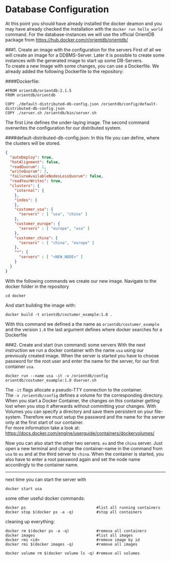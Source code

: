 # Database Configuration
At this point you should have already installed the docker deamon and you may have already checked the installation with the `docker run hello_world` command.
For the database-instances we will use the official OrientDB package from 
https://hub.docker.com/r/orientdb/orientdb/    

###1. Create an image with the configuration for the servers
First of all we will create an image for a DDBMS-Server. Later it is possible to create some instances with the generated image to start up some DB-Servers.  
To create a new Image with some changes, you can use a Dockerfile. We already added the following Dockerfile to the repository:

####Dockerfile:

    #FROM orientdb/orientdb:2.1.5
    FROM orientdb/orientdb

    COPY ./default-distributed-db-config.json /orientdb/config/default-distributed-db-config.json
    COPY ./server.sh /orientdb/bin/server.sh
    
The first Line defines the under-laying image. The second command overwrites the configuration for our distributed system.

####default-distributed-db-config.json:
In this file you can define, where the clusters will be stored.

```json
{
  "autoDeploy": true,
  "hotAlignment": false,
  "readQuorum": 1,
  "writeQuorum": 2,
  "failureAvailableNodesLessQuorum": false,
  "readYourWrites": true,
  "clusters": {
    "internal": {
    },
    "index": {
    },
    "customer_usa": {
      "servers" : [ "usa", "china" ]
    },
    "customer_europe": {
      "servers" : [ "europe", "usa" ]
    },
    "customer_china": {
      "servers" : [ "china", "europe" ]
    },
    "*": {
      "servers" : [ "<NEW_NODE>" ]
    }
  }
}
```

With the following commands we create our new image. Navigate to the docker folder in the repository

    cd docker
    
And start building the image with:

    docker build -t orientdb/costumer_example:1.0 .
    
With this command we defined a the name as `orientdb/costumer_example` and the version `1.0` the last argument defines where docker searches for a Dockerfile

###2. Create and start (run command) some servers
With the next instruction we run a docker container with the name `usa` using our previously created image. When the server is started you have to choose password for the root user and enter the name for the server, for our first container `usa`. 

    docker run --name usa -it -v /orientdb/config  orientdb/costumer_example:1.0 dserver.sh

The `-it` flags allocate a pseudo-TTY connection to the container.  
The `-v /orientdb/config` defines a volume for the corresponding directory. When you start a Docker Container, the changes on this container getting lost when you stop it afterwards without committing your changes. With Volumes you can specify a directory and save them persistent on your file-system. Therefore we must setup the password and the name for the server only at the first start of our container.  
For more information take a look at:
https://docs.docker.com/engine/userguide/containers/dockervolumes/  

Now you can also start the other two servers. `eu` and the `china` server. Just open a new terminal and change the container-name in the command from `usa` to `eu` and at the third server to `china`. When the container is started, you also have to enter a root password again and set the node name accordingly to the container name.


---------------------------------------------------------------------------------
    
next time you can start the server with 

    docker start usa
    
some other useful docker commands:

    docker ps                               #list all running containers
    docker stop $(docker ps -a -q)          #stop all containers
   
cleaning up everything:
    
    docker rm $(docker ps -a -q)            #remova all containers
    docker images                           #list all images
    docker rmi <id>                         #remove image by id
    docker rmi $(docker images -q)          #remove all images
    
    docker volume rm $(docker volume ls -q) #remove all volumes






